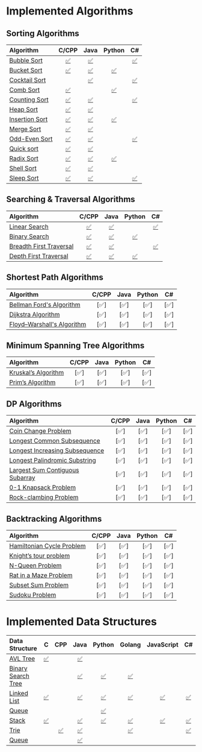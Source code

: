 
# Implemented Algorithms

## Sorting Algorithms

| Algorithm | C/CPP | Java | Python | C# |
|:--------------|:----------------:|:----------------:|:----------------:|:-----------------:|
| [Bubble Sort](http://www.geeksforgeeks.org/sleep-sort-king-laziness-sorting-sleeping/) | [:white_check_mark:](Algorithms/Sorting/BubbleSort.cpp) | [:white_check_mark:](Algorithms/Sorting/BubbleSort.java) |  | [:white_check_mark:](Algorithms/Sorting/BubbleSort.cs) |
| [Bucket Sort](http://www.cdn.geeksforgeeks.org/bucket-sort-2/)| [:white_check_mark:](Algorithms/Sorting/BucketSort.cpp) | [:white_check_mark:](Algorithms/Sorting/BucketSort.java) | [:white_check_mark:](Algorithms/Sorting/BucketSort.py) | |
| [Cocktail Sort](http://www.growingwiththeweb.com/2016/04/cocktail-sort.html)|  | [:white_check_mark:](Algorithms/Sorting/CocktailSort.java) | | [:white_check_mark:](Algorithms/Sorting/CocktailSort.cs) |
| [Comb Sort](http://www.growingwiththeweb.com/2016/09/comb-sort.html)| [:white_check_mark:](Algorithms/Sorting/CombSort.cpp) |  | [:white_check_mark:](Algorithms/Sorting/CombSort.py) |  |
| [Counting Sort](http://www.geeksforgeeks.org/counting-sort/)| [:white_check_mark:](Algorithms/Sorting/CountingSort.cpp) | [:white_check_mark:](Algorithms/Sorting/CountingSort.java) | | [:white_check_mark:](Algorithms/Sorting/CountingSort.cs) |
| [Heap Sort](https://en.wikipedia.org/wiki/Heapsort) | [:white_check_mark:](Algorithms/Sorting/HeapSort.cpp) | [:white_check_mark:](Algorithms/Sorting/HeapSort.java) |  |  |
| [Insertion Sort](https://en.wikipedia.org/wiki/Insertion_sort) | [:white_check_mark:](Algorithms/Sorting/InsertionSort.cpp) | [:white_check_mark:](Algorithms/Sorting/InsertionSort.java) | [:white_check_mark:](Algorithms/Sorting/InsertionSort.py) |  |
| [Merge Sort](https://www.khanacademy.org/computing/computer-science/algorithms/merge-sort/a/overview-of-merge-sort) | [:white_check_mark:](Algorithms/Sorting/MergeSort.cpp) | [:white_check_mark:](Algorithms/Sorting/MergeSort.java) |  |  |
| [Odd-Even Sort](http://www.growingwiththeweb.com/2016/10/odd-even-sort.html)| [:white_check_mark:](Algorithms/Sorting/OddEvenSort.cpp) | [:white_check_mark:](Algorithms/Sorting/OddEvenSort.java) |  | [:white_check_mark:](Algorithms/Sorting/OddEvenSort.cs) |
| [Quick sort](https://en.wikipedia.org/wiki/Quicksort) | [:white_check_mark:](Algorithms/Sorting/QuickSort.cpp) | [:white_check_mark:](Algorithms/Sorting/QuickSort.java) |  |  |
| [Radix Sort](http://www.geeksforgeeks.org/radix-sort/) | [:white_check_mark:](Algorithms/Sorting/RadixSort.cpp) | [:white_check_mark:](Algorithms/Sorting/RadixSort.java) | [:white_check_mark:](Algorithms/Sorting/RadixSort.py) |  |
| [Shell Sort](https://en.wikipedia.org/wiki/Shellsort) | [:white_check_mark:](Algorithms/Sorting/ShellSort.cpp) | [:white_check_mark:](Algorithms/Sorting/ShellSort.java) |  |  |
| [Sleep Sort](http://www.geeksforgeeks.org/sleep-sort-king-laziness-sorting-sleeping/) | [:white_check_mark:](Algorithms/Sorting/SleepSort.cpp) | [:white_check_mark:](Algorithms/Sorting/SleepSort.java) |  | [:white_check_mark:](Algorithms/Sorting/SleepSort.cs) |


## Searching & Traversal Algorithms

| Algorithm | C/CPP | Java | Python | C# |
|:--------------|:----------------:|:----------------:|:----------------:|:-----------------:|
| [Linear Search](https://en.wikipedia.org/wiki/Binary_search_algorithm) | [:white_check_mark:](Algorithms/searchingAndTraversal/LinearSearch.cpp) | [:white_check_mark:](Algorithms/searchingAndTraversal/LinearSearch.java) |  | [:white_check_mark:](Algorithms/searchingAndTraversal/LinearSearch.cs) |
| [Binary Search](https://en.wikipedia.org/wiki/Binary_search_algorithm) | [:white_check_mark:](Algorithms/searchingAndTraversal/BinarySearch.cpp) | [:white_check_mark:](Algorithms/searchingAndTraversal/BinarySearch.iava) | [:white_check_mark:](Algorithms/searchingAndTraversal/BinarySearch.py) |  |
| [Breadth First Traversal](https://www.cs.bu.edu/teaching/c/tree/breadth-first/) | [:white_check_mark:](Algorithms/searchingAndTraversal/BreathFirstTraversal.cpp) | [:white_check_mark:](Algorithms/searchingAndTraversal/BreathFirstTraversal.java) |  | [:white_check_mark:](Algorithms/searchingAndTraversal/BreathFirstTraversal.cs) |
| [Depth First Traversal](http://www.geeksforgeeks.org/depth-first-traversal-for-a-graph/) | [:white_check_mark:](Algorithms/searchingAndTraversal/DepthFirstTraversal.cpp) | [:white_check_mark:](Algorithms/searchingAndTraversal/DepthFirstTraversal.java) | [:white_check_mark:](Algorithms/searchingAndTraversal/DepthFirstTraversal.py) |  |


## Shortest Path Algorithms

| Algorithm | C/CPP | Java | Python | C# |
|:--------------|:----------------:|:----------------:|:----------------:|:-----------------:|
| [Bellman Ford's Algorithm](https://www.hackerearth.com/practice/algorithms/graphs/shortest-path-algorithms/tutorial/) | [:white_check_mark:] | [:white_check_mark:] | [:white_check_mark:] | [:white_check_mark:] |
| [Dijkstra Algorithm](https://en.wikipedia.org/wiki/Dijkstra's_algorithm) | [:white_check_mark:] | [:white_check_mark:] | [:white_check_mark:] | [:white_check_mark:] |
| [Floyd–Warshall's Algorithm](https://www.hackerearth.com/practice/algorithms/graphs/shortest-path-algorithms/tutorial/) | [:white_check_mark:] | [:white_check_mark:] | [:white_check_mark:] | [:white_check_mark:] |


## Minimum Spanning Tree Algorithms

| Algorithm | C/CPP | Java | Python | C# |
|:--------------|:----------------:|:----------------:|:----------------:|:-----------------:|
| [Kruskal’s Algorithm](https://www.hackerearth.com/practice/algorithms/graphs/minimum-spanning-tree/tutorial/) | [:white_check_mark:] | [:white_check_mark:] | [:white_check_mark:] | [:white_check_mark:] |
| [Prim’s Algorithm](https://www.hackerearth.com/practice/algorithms/graphs/minimum-spanning-tree/tutorial/) | [:white_check_mark:] | [:white_check_mark:] | [:white_check_mark:] | [:white_check_mark:] |


## DP Algorithms

| Algorithm | C/CPP | Java | Python | C# |
|:--------------|:----------------:|:----------------:|:----------------:|:-----------------:|
| [Coin Change Problem](http://www.algorithmist.com/index.php/Coin_Change) | [:white_check_mark:] | [:white_check_mark:] | [:white_check_mark:] | [:white_check_mark:] |
| [Longest Common Subsequence](http://www.geeksforgeeks.org/dynamic-programming-set-4-longest-common-subsequence) | [:white_check_mark:] | [:white_check_mark:] | [:white_check_mark:] | [:white_check_mark:] |
| [Longest Increasing Subsequence](http://www.geeksforgeeks.org/dynamic-programming-set-4-longest-common-subsequence) | [:white_check_mark:] | [:white_check_mark:] | [:white_check_mark:] | [:white_check_mark:] |
| [Longest Palindromic Substring](http://www.geeksforgeeks.org/longest-palindrome-substring-set-1/) | [:white_check_mark:] | [:white_check_mark:] | [:white_check_mark:] | [:white_check_mark:] |
| [Largest Sum Contiguous Subarray](http://www.geeksforgeeks.org/largest-sum-contiguous-subarray/) | [:white_check_mark:] | [:white_check_mark:] | [:white_check_mark:] | [:white_check_mark:] |
| [0-1 Knapsack Problem](http://www.geeksforgeeks.org/dynamic-programming-set-4-longest-common-subsequence) | [:white_check_mark:] | [:white_check_mark:] | [:white_check_mark:] | [:white_check_mark:] |
| [Rock-clambing Problem](http://www.geeksforgeeks.org/dynamic-programming-set-4-longest-common-subsequence) | [:white_check_mark:] | [:white_check_mark:] | [:white_check_mark:] | [:white_check_mark:] |


## Backtracking Algorithms

| Algorithm | C/CPP | Java | Python | C# |
|:--------------|:----------------:|:----------------:|:----------------:|:-----------------:|
| [Hamiltonian Cycle Problem](https://en.wikipedia.org/wiki/Eight_queens_puzzle) | [:white_check_mark:] | [:white_check_mark:] | [:white_check_mark:] | [:white_check_mark:] |
| [Knight’s tour problem](https://en.wikipedia.org/wiki/Eight_queens_puzzle) | [:white_check_mark:] | [:white_check_mark:] | [:white_check_mark:] | [:white_check_mark:] |
| [N-Queen Problem](https://en.wikipedia.org/wiki/Eight_queens_puzzle) | [:white_check_mark:] | [:white_check_mark:] | [:white_check_mark:] | [:white_check_mark:] |
| [Rat in a Maze Problem](https://en.wikipedia.org/wiki/Eight_queens_puzzle) | [:white_check_mark:] | [:white_check_mark:] | [:white_check_mark:] | [:white_check_mark:] |
| [Subset Sum Problem](https://en.wikipedia.org/wiki/Eight_queens_puzzle) | [:white_check_mark:] | [:white_check_mark:] | [:white_check_mark:] | [:white_check_mark:] |
| [Sudoku Problem](https://en.wikipedia.org/wiki/Eight_queens_puzzle) | [:white_check_mark:] | [:white_check_mark:] | [:white_check_mark:] | [:white_check_mark:] |


# Implemented Data Structures

| Data Structure | C | CPP | Java | Python | Golang | JavaScript | C# |
|:--------------|:----------------:|:----------------:|:----------------:|:-----------------:|:-----------------:|:-----------------:|:-----------------:|
| [AVL Tree](http://www.geeksforgeeks.org/avl-tree-set-1-insertion)|[:white_check_mark:](avl_tree/avl_tree.c)| |[:white_check_mark:](avl_tree/AvlTree.java) | | | | |
| [Binary Search Tree](https://en.wikipedia.org/wiki/Binary_search_tree) | | | [:white_check_mark:](binary_search_tree/BinarySearchTree.java) | [:white_check_mark:](binary_search_tree/BinarySearchTree.py) | [:white_check_mark:](binary_search_tree/binary_search_tree.go) | | |
| [Linked List](https://en.wikipedia.org/wiki/Linked_list) | [:white_check_mark:](linked_list/linkedList.c.c) | | [:white_check_mark:](linked_list/LinkedList.java) | [:white_check_mark:](linked_list/linked_list.py) | [:white_check_mark:](linked_list/linked_list.go) | [:white_check_mark:](linked_list/linkedList.js) | [:white_check_mark:](linked_list/LinkedList.cs) |
| [Queue](https://en.wikipedia.org/wiki/Queue_(abstract_data_type)) | | | | [:white_check_mark:](queue/queue.py) | | | |
| [Stack](https://en.wikipedia.org/wiki/Stack_(abstract_data_type)) | [:white_check_mark:](stack/stack.c) | | [:white_check_mark:](stack/Stack.java) | [:white_check_mark:](stack/stack.py) | [:white_check_mark:](stack/stack.go) | [:white_check_mark:](stack/stack.js) | [:white_check_mark:](stack/Stack.cs) |
| [Trie](https://en.wikipedia.org/wiki/Trie) | | [:white_check_mark:](trie/trie.cpp) | [:white_check_mark:](trie/Trie.java) | | [:white_check_mark:](trie/trie.go) | | [:white_check_mark:](trie/Trie.cs) | |
| [Queue](https://en.wikipedia.org/wiki/Queue_(abstract_data_type)) | | | [:white_check_mark:](queue/Queue.java) | | | | | |
